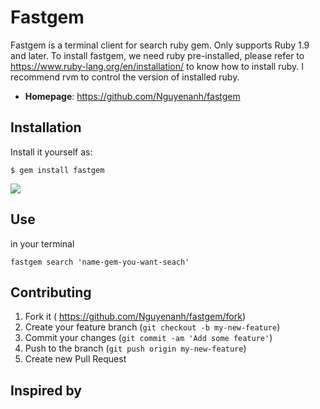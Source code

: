 # Fastgem

Fastgem is a terminal client for search ruby gem.
Only supports Ruby 1.9 and later.
To install fastgem, we need ruby pre-installed, please refer to https://www.ruby-lang.org/en/installation/ to know how to install ruby.
I recommend rvm to control the version of installed ruby.


- **Homepage**: https://github.com/Nguyenanh/fastgem



## Installation
Install it yourself as:
```
$ gem install fastgem
```
![](https://cloud.githubusercontent.com/assets/7424863/12011037/5bb30e08-acf1-11e5-9a9d-db3685af0621.jpg)

## Use
in your terminal
```
fastgem search 'name-gem-you-want-seach'
```

## Contributing

1. Fork it ( https://github.com/Nguyenanh/fastgem/fork)
2. Create your feature branch (`git checkout -b my-new-feature`)
3. Commit your changes (`git commit -am 'Add some feature'`)
4. Push to the branch (`git push origin my-new-feature`)
5. Create new Pull Request

## Inspired by
